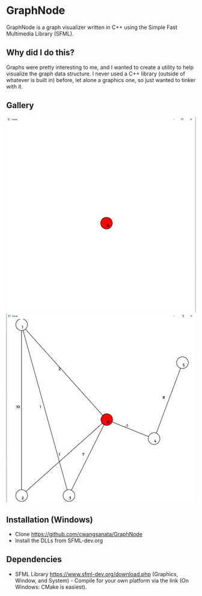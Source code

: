 # GraphNode
GraphNode is a graph visualizer written in C++ using the Simple Fast Multimedia Library (SFML).

## Why did I do this?
Graphs were pretty interesting to me, and I wanted to create a utility to help visualize the graph data structure.
I never used a C++ library (outside of whatever is built in) before, let alone a graphics one, so just wanted to tinker with it.

## Gallery
![The Beginning](https://github.com/cwangsanata/GraphNode/blob/master/NodeImages/1.png)
![Demo](https://github.com/cwangsanata/GraphNode/blob/master/NodeImages/4.png)

## Installation (Windows)
* Clone https://github.com/cwangsanata/GraphNode
* Install the DLLs from SFML-dev.org

## Dependencies
* SFML Library https://www.sfml-dev.org/download.php (Graphics, Window, and System) - Compile for your own platform via the link (On Windows: CMake is easiest).
